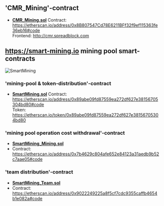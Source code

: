## 'CMR_Mining'-contract
 - **[CMR_Mining.sol](SmartMining.sol)**
   Contract: https://etherscan.io/address/0x8B807547Cd78E6211BFf32f9ef115363fe36eb16#code \
   Frontend: http://cmr.spreadblock.com
 

## https://smart-mining.io mining pool smart-contracts
![SmartMining](https://avatars0.githubusercontent.com/u/41874219?s=100&u=c756c7bde56bf6d6e6d6b6d15b75049b4fed68c8)

### 'mining-pool & token-distribution'-contract
 - **[SmartMining.sol](SmartMining.sol)**
   Contract: https://etherscan.io/address/0x89abe09fd87559ea272df627e38156705304bd80#code \
   Token: https://etherscan.io/token/0x89abe09fd87559ea272df627e38156705304bd80
 
### 'mining pool operation cost withdrawal'-contract
 - **[SmartMining_Mining.sol](SmartMining_Mining.sol)**
 - Contract: https://etherscan.io/address/0x7b4629c804afe652e84123a31aedb9b52c7aae05#code
 
 
### 'team distribution'-contract
 - **[SmartMining_Team.sol](SmartMining_Team.sol)**
 - Contract: https://etherscan.io/address/0x9022249225a8f5cf7cdc9355caffb4654b1e082a#code
